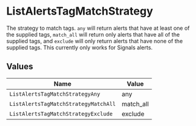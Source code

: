 # ListAlertsTagMatchStrategy

The strategy to match tags. `any` will return alerts that have at least one of the supplied tags, `match_all` will return only alerts that have all of the supplied tags, and `exclude` will only return alerts that have none of the supplied tags. This currently only works for Signals alerts.


## Values

| Name                                 | Value                                |
| ------------------------------------ | ------------------------------------ |
| `ListAlertsTagMatchStrategyAny`      | any                                  |
| `ListAlertsTagMatchStrategyMatchAll` | match_all                            |
| `ListAlertsTagMatchStrategyExclude`  | exclude                              |